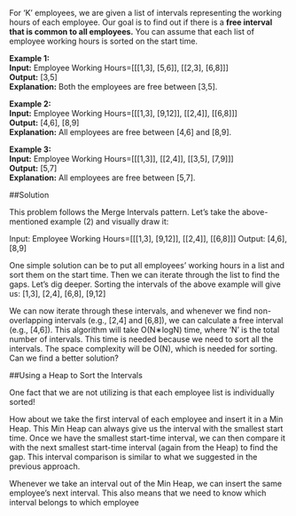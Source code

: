 For ‘K’ employees, we are given a list of intervals representing the working hours of each employee.
Our goal is to find out if there is a **free interval that is common to all employees.**
You can assume that each list of employee working hours is sorted on the start time.

**Example 1:**  
**Input:** Employee Working Hours=[[[1,3], [5,6]], [[2,3], [6,8]]]  
**Output:** [3,5]  
**Explanation:** Both the employees are free between [3,5].

**Example 2:**  
**Input:** Employee Working Hours=[[[1,3], [9,12]], [[2,4]], [[6,8]]]  
**Output:** [4,6], [8,9]  
**Explanation:** All employees are free between [4,6] and [8,9].

**Example 3:**  
**Input:** Employee Working Hours=[[[1,3]], [[2,4]], [[3,5], [7,9]]]  
**Output:** [5,7]  
**Explanation:** All employees are free between [5,7].

##Solution

This problem follows the Merge Intervals pattern. Let’s take the above-mentioned example (2) and visually draw it:

Input: Employee Working Hours=[[[1,3], [9,12]], [[2,4]], [[6,8]]]
Output: [4,6], [8,9]

One simple solution can be to put all employees’ working hours in a list and sort them on the start time. Then we can
iterate through the list to find the gaps. Let’s dig deeper. Sorting the intervals of the above example will give us:
    [1,3], [2,4], [6,8], [9,12]

We can now iterate through these intervals, and whenever we find non-overlapping intervals (e.g., [2,4] and [6,8]),
we can calculate a free interval (e.g., [4,6]). This algorithm will take O(N∗logN) time, where ‘N’ is the total number
of intervals. This time is needed because we need to sort all the intervals. The space complexity will be O(N), which is
needed for sorting. Can we find a better solution?

##Using a Heap to Sort the Intervals

One fact that we are not utilizing is that each employee list is individually sorted!

How about we take the first interval of each employee and insert it in a Min Heap. This Min Heap can always give us
the interval with the smallest start time. Once we have the smallest start-time interval, we can then compare it with
the next smallest start-time interval (again from the Heap) to find the gap. This interval comparison is similar to
what we suggested in the previous approach.

Whenever we take an interval out of the Min Heap, we can insert the same employee’s next interval. This also means that
we need to know which interval belongs to which employee